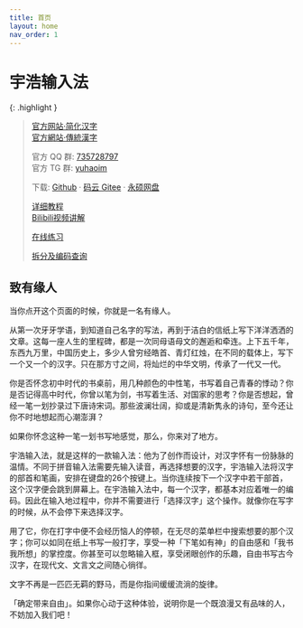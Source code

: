 ```yaml
---
title: 首页
layout: home
nav_order: 1
---
```


<!-- omit in toc -->
# 宇浩输入法

{: .highlight }
>[官方网站·简化汉字](https://yuhao.forfudan.com)  
>[官方網站·傳統漢字](https://yuhao.forfudan.com/tw)
>
>官方 QQ 群: [735728797](https://jq.qq.com/?_wv=1027&k=2OYDP4Tk)  
>官方 TG 群: [yuhaoim](https://t.me/yuhaoim)  
>
>下载: [Github](https://github.com/forFudan/yuhao/releases/) · 
>[码云 Gitee](https://gitee.com/forFudan/yuhao/releases/) · 
>[永硕网盘](http://zhuyuhao.ysepan.com)  
>
>[详细教程](https://yuhao.forfudan.com/learn/)  
>[Bilibili视频讲解](https://www.bilibili.com/video/BV1xw411E7ak/?spm_id_from=333.999.0.0&vd_source=10095df69b76db338d94ec79ead8f5bc)  
>
>[在线练习](https://yuhao.forfudan.com/practice/root.html)
>
>[拆分及编码查询](https://yuhao.forfudan.com/chaifen/?q=)

## 致有缘人

当你点开这个页面的时候，你就是一名有缘人。

从第一次牙牙学语，到知道自己名字的写法，再到于洁白的信纸上写下洋洋洒洒的文章。这每一座人生的里程碑，都是一次同母语母文的邂逅和牵连。上下五千年，东西九万里，中国历史上，多少人曾穷经皓首、青灯红烛，在不同的载体上，写下一个又一个的汉字。只在那方寸之间，将灿烂的中华文明，传承了一代又一代。

你是否怀念初中时代的书桌前，用几种颜色的中性笔，书写着自己青春的悸动？你是否记得高中时代，你曾以笔为剑，书写着生活、对国家的思考？你是否想起，曾经一笔一划抄录过下唐诗宋词。那些波澜壮阔，抑或是清新隽永的诗句，至今还让你不时地想起而心潮澎湃？

如果你怀念这种一笔一划书写地感觉，那么，你来对了地方。

宇浩输入法，就是这样的一款输入法：他为了创作而设计，对汉字怀有一份脉脉的温情。不同于拼音输入法需要先输入读音，再选择想要的汉字，宇浩输入法将汉字的部首和笔画，安排在键盘的26个按键上。当你连续按下一个汉字中若干部首，这个汉字便会跳到屏幕上。在宇浩输入法中，每一个汉字，都基本对应着唯一的编码。因此在输入地过程中，你并不需要进行「选择汉字」这个操作。就像你在写字的时候，从不会停下来选择汉字。

用了它，你在打字中便不会经历恼人的停顿，在无尽的菜单栏中搜索想要的那个汉字；你可以如同在纸上书写一般打字，享受一种「下笔如有神」的自由感和「我书我所想」的掌控度。你甚至可以忽略输入框，享受闭眼创作的乐趣，自由书写古今汉字，在现代文、文言文之间随心徜徉。

文字不再是一匹匹无羁的野马，而是你指间缓缓流淌的旋律。

「确定带来自由」。如果你心动于这种体验，说明你是一个既浪漫又有品味的人，不妨加入我们吧！
